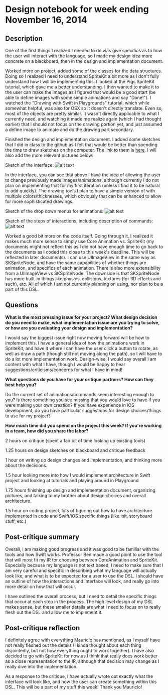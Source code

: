 # Design notebook for week ending November 16, 2014

## Description

One of the first things I realized I needed to do was give specifics as to how the user will interact with the language, so I made my design idea more concrete on a blackboard, then in the design and implementation document.

Worked more on project, added some of the classes for the data structures. Doing so I realized I need to understand SpriteKit a bit more as I don't fully understand how I will be implementing this. I looked at the Pigs SpriteKit tutorial, which gave me a better understanding. I then wanted to make it to the user can make the images as I figured that would be a good start (be able to define images with some simple animations and say "Done!"). I watched the "Drawing with Swift in Playgrounds" tutorial, which while somewhat helpful, was also for OSX so it doesn't directly translate. Even so, most of the objects are pretty similar. It wasn't directly applicable to what I currently need, and watching it made me realize again (which I had thought earlier) that I should not focus on the drawing portion yet, and just assumed a define image to animate and do the drawing part secondary.

Finished the design and implementation document. I added some sketches that I did in class to the github as I felt that would be better than spending the time to draw sketches on the computer. The link to them is [here](https://github.com/matthewcook333/AnimatedArt/tree/master/design). I will also add the more relevant pictures below:

Sketch of the interface: 
![alt text](https://github.com/matthewcook333/AnimatedArt/blob/master/design/interface.jpg "Interface")

In the interface, you can see that above I have the idea of allowing the user to change previously made images/animations, although currently I do not plan on implementing that for my first iteration (unless I find it to be natural to add quickly). The drawing tools I plan to have a simple version of with multiple colors/thicknesses, which obviously that can be enhanced to allow for more sophisticated drawings.

Sketch of the drop down menus for animations: 
![alt text](https://github.com/matthewcook333/AnimatedArt/blob/master/design/animationdetails.jpg "Details")

Sketch of the steps of interactions, including description of commands:
![alt text](https://github.com/matthewcook333/AnimatedArt/blob/master/design/interactionsteps.jpg "Steps")

Worked a good bit more on the code itself. Going through it, I realized it makes much more sense to simply use Core Animation vs. SpriteKit (my documents might not reflect this as I did not have enough time to go back to the documents as I coded this close to this week's deadline. This will be reflected in later documents). I can use UIImageView in the same way as SKSpriteNode, and have the same capabilities of whether things are animation, and specifics of each animation. There is also more extensibility from a UIImageView vs SKSpriteNode. The downside is that SKSpriteNode has more built-in things like physics, collisions, textures (for 3D effects and such), etc. All of which I am not currently planning on using, nor plan to be a part of this DSL.


## Questions

**What is the most pressing issue for your project? What design decision do
you need to make, what implementation issue are you trying to solve, or how
are you evaluating your design and implementation?**

I would say the biggest issue right now moving forward will be how to implement this. I have a general idea of how the animations work in SpriteKit, and have it where I can have the user click a button to rotate, as well as draw a path (though still not moving along the path), so I will have to do a lot more implementation work. Design-wise, I would say overall I am content with what I have, though I would be happy to hear suggestions/criticisms/concerns for what I have in mind!

**What questions do you have for your critique partners? How can they best help
you?**

Do the current set of animations/commands seem interesting enough to you? Is there something you see missing that you would love to have if you were making your own creation? If you have experience in iOS development, do you have particular suggestions for design choices/things to use for my project?

**How much time did you spend on the project this week? If you're working in a
team, how did you share the labor?**

2 hours on critique (spent a fair bit of time looking up existing tools)

1.25 hours on design sketches on blackboard and critique feedback

1 hour on writing up design changes and implementation, and thinking more about the decisions.

1.5 hour looking more into how I would implement architecture in Swift project and looking at tutorials and playing around in Playground

1.75 hours finishing up design and implementation document, organizing pictures, and talking to my brother about design choices and overall architecture.

1.5 hour on coding project, lots of figuring out how to have architecture implemented in code and Swift/iOS specific things (like init, storyboard stuff, etc.)

## Post-critique summary

Overall, I am making good progress and it was good to be familiar with the tools and how Swift works. Professor Ben made a good point to use the tool that will most fit my IR for choosing between CoreAnimation and SpriteKit. Especially because my language is not text based, I need to make sure that I am very careful and specific in describing what my language will actually look like, and what is to be expected for a user to use the DSL. I should have an outline of how the interactions and interface will look, and really go into more detail on how that will occur. 

I have outlined the overall process, but I need to detail the specific things that occur at each step in the process. The high level design of my DSL makes sense, but these smaller details are what I need to focus on to really flesh out the DSL and allow me to implement it.

## Post-critique reflection

I definitely agree with everything Mauricio has mentioned, as I myself have not really fleshed out the details (I kinda thought about each thing disjointedly, but not how everything ought to work together). I have also decided to go with SpriteKit for now as I think that really does work better as a close representation to the IR, although that decision may change as I really dive into the implementation.

As a response to the critique, I have actually wrote out exactly what the interface will look like, and how the user can create something within this DSL. This will be a part of my stuff this week! Thank you Mauricio!
